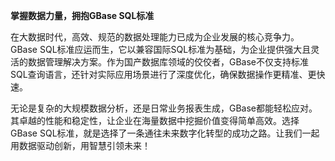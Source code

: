 **掌握数据力量，拥抱GBase SQL标准**

在大数据时代，高效、规范的数据处理能力已成为企业发展的核心竞争力。GBase SQL标准应运而生，它以兼容国际SQL标准为基础，为企业提供强大且灵活的数据管理解决方案。作为国产数据库领域的佼佼者，GBase不仅支持标准SQL查询语言，还针对实际应用场景进行了深度优化，确保数据操作更精准、更快速。

无论是复杂的大规模数据分析，还是日常业务报表生成，GBase都能轻松应对。其卓越的性能和稳定性，让企业在海量数据中挖掘价值变得简单高效。选择GBase SQL标准，就是选择了一条通往未来数字化转型的成功之路。让我们一起用数据驱动创新，用智慧引领未来！